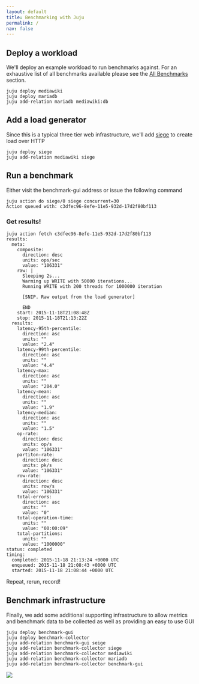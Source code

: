 ```yaml
---
layout: default
title: Benchmarking with Juju
permalink: /
nav: false
---
```


<!-- 
# Introduction

Here's a short video outlinging what Benchmarking looks like with Juju

OMG VIDEO  
-->

## Deploy a workload

We'll deploy an example workload to run benchmarks against. For an exhaustive
list of all benchmarks available please see the [All Benchmarks]() section.

```
juju deploy mediawiki
juju deploy mariadb
juju add-relation mariadb mediawiki:db
```

## Add a load generator

Since this is a typical three tier web infrastructure, we'll add [siege]() to
create load over HTTP

```
juju deploy siege
juju add-relation mediawiki siege
```

## Run a benchmark

Either visit the benchmark-gui address or issue the following command

```
juju action do siege/0 siege concurrent=30
Action queued with: c3dfec96-8efe-11e5-932d-17d2f80bf113
```

### Get results!

```
juju action fetch c3dfec96-8efe-11e5-932d-17d2f80bf113
results:
  meta:
    composite:
      direction: desc
      units: ops/sec
      value: "106331"
    raw: |
      Sleeping 2s...
      Warming up WRITE with 50000 iterations...
      Running WRITE with 200 threads for 1000000 iteration

      [SNIP. Raw output from the load generator]

      END
    start: 2015-11-18T21:08:48Z
    stop: 2015-11-18T21:13:22Z
  results:
    latency-95th-percentile:
      direction: asc
      units: ""
      value: "2.4"
    latency-99th-percentile:
      direction: asc
      units: ""
      value: "4.4"
    latency-max:
      direction: asc
      units: ""
      value: "204.0"
    latency-mean:
      direction: asc
      units: ""
      value: "1.9"
    latency-median:
      direction: asc
      units: ""
      value: "1.5"
    op-rate:
      direction: desc
      units: op/s
      value: "106331"
    partiton-rate:
      direction: desc
      units: pk/s
      value: "106331"
    row-rate:
      direction: desc
      units: row/s
      value: "106331"
    total-errors:
      direction: asc
      units: ""
      value: "0"
    total-operation-time:
      units: ""
      value: "00:00:09"
    total-partitions:
      units: ""
      value: "1000000"
status: completed
timing:
  completed: 2015-11-18 21:13:24 +0000 UTC
  enqueued: 2015-11-18 21:08:43 +0000 UTC
  started: 2015-11-18 21:08:44 +0000 UTC
```

Repeat, rerun, record!

## Benchmark infrastructure

Finally, we add some additional supporting infrastructure to allow metrics and
benchmark data to be collected as well as providing an easy to use GUI

```
juju deploy benchmark-gui
juju deploy benchmark-collector
juju add-relation benchmark-gui seige
juju add-relation benchmark-collector siege
juju add-relation benchmark-collector mediawiki
juju add-relation benchmark-collector mariadb
juju add-relation benchmark-collector benchmark-gui
```

![](images/benchmark-gui.png)
